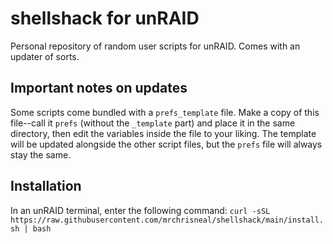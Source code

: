 # shellshack for unRAID
Personal repository of random user scripts for unRAID.
Comes with an updater of sorts.

## Important notes on updates
Some scripts come bundled with a `prefs_template` file. Make a copy of this file--call it `prefs` (without the `_template` part) and place it in the same directory, then edit the variables inside the file to your liking. The template will be updated alongside the other script files, but the `prefs` file will always stay the same.

## Installation
In an unRAID terminal, enter the following command:
`curl -sSL https://raw.githubusercontent.com/mrchrisneal/shellshack/main/install.sh | bash`

